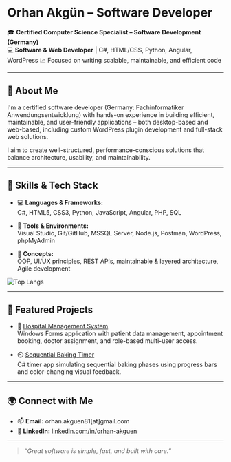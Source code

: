 # Orhan Akgün – Software Developer

🎓 **Certified Computer Science Specialist – Software Development (Germany)**  
💻 **Software & Web Developer** | C#, HTML/CSS, Python, Angular, WordPress
📈 Focused on writing scalable, maintainable, and efficient code

---

## 🧠 About Me

I'm a certified software developer (Germany: Fachinformatiker Anwendungsentwicklung) with hands-on experience in building efficient, maintainable, and user-friendly applications – both desktop-based and web-based, including custom WordPress plugin development and full-stack web solutions.

I aim to create well-structured, performance-conscious solutions that balance architecture, usability, and maintainability.

---

## 🔧 Skills & Tech Stack

- 💻 **Languages & Frameworks:**  
  C#, HTML5, CSS3, Python, JavaScript, Angular, PHP, SQL

- 🧰 **Tools & Environments:**  
  Visual Studio, Git/GitHub, MSSQL Server, Node.js, Postman, WordPress, phpMyAdmin

- 🧩 **Concepts:**  
  OOP, UI/UX principles, REST APIs, maintainable & layered architecture, Agile development

![Top Langs](https://github-readme-stats.vercel.app/api/top-langs/?username=OrhanAkguen&layout=compact)

---

## 📌 Featured Projects

- 🏥 [Hospital Management System](https://github.com/OrhanAkguen/hospital-management-and-appointment-system)  
  Windows Forms application with patient data management, appointment booking, doctor assignment, and role-based multi-user access.

- ⏲️ [Sequential Baking Timer](https://github.com/OrhanAkgun/SequentialBakingTimer)  
  C# timer app simulating sequential baking phases using progress bars and color-changing visual feedback.

---

## 🌍 Connect with Me

- 📫 **Email:** orhan.akguen81[at]gmail.com  
- 💼 **LinkedIn:** [linkedin.com/in/orhan-akguen](https://www.linkedin.com/in/orhan-akguen/)  

---

> _“Great software is simple, fast, and built with care.”_

<!--
**OrhanAkguen/OrhanAkguen** is a ✨ _special_ ✨ repository because its `README.md` (this file) appears on your GitHub profile.

Here are some ideas to get you started:

- 🔭 I’m currently working on ...
- 🌱 I’m currently learning ...
- 👯 I’m looking to collaborate on ...
- 🤔 I’m looking for help with ...
- 💬 Ask me about ...
- 📫 How to reach me: ...
- 😄 Pronouns: ...
- ⚡ Fun fact: ...
-->
